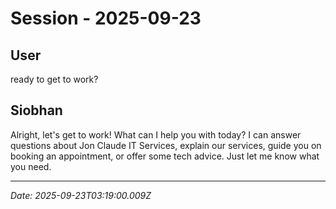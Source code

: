 # Session - 2025-09-23

## User
ready to get to work?

## Siobhan
Alright, let's get to work! What can I help you with today? I can answer questions about Jon Claude IT Services, explain our services, guide you on booking an appointment, or offer some tech advice. Just let me know what you need.


---
*Date: 2025-09-23T03:19:00.009Z*